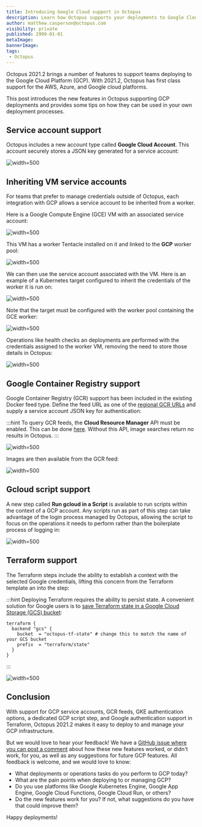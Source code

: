 ```yaml
---
title: Introducing Google Cloud support in Octopus
description: Learn how Octopus supports your deployments to Google Cloud
author: matthew.casperson@octopus.com
visibility: private
published: 2999-01-01
metaImage: 
bannerImage: 
tags:
 - Octopus
---
```


Octopus 2021.2 brings a number of features to support teams deploying to the Google Cloud Platform (GCP). With 2021.2, Octopus has first class support for the AWS, Azure, and Google cloud platforms.

This post introduces the new features in Octopus supporting GCP deployments and provides some tips on how they can be used in your own deployment processes.

## Service account support

Octopus includes a new account type called **Google Cloud Account**. This account securely stores a JSON key generated for a service account:

![](serviceaccount.png "width=500")

## Inheriting VM service accounts

For teams that prefer to manage credentials outside of Octopus, each integration with GCP allows a service account to be inherited from a worker. 

Here is a Google Compute Engine (GCE) VM with an associated service account:

![](vm-service-account.png "width=500")

This VM has a worker Tentacle installed on it and linked to the **GCP** worker pool:

![](worker.png "width=500")

We can then use the service account associated with the VM. Here is an example of a Kubernetes target configured to inherit the credentials of the worker it is run on:

![](assume-service-account.png "width=500")

Note that the target must be configured with the worker pool containing the GCE worker:

![](workerpool.png "width=500")

Operations like health checks an deployments are performed with the credentials assigned to the worker VM, removing the need to store those details in Octopus:

![](healthcheck.png "width=500")

## Google Container Registry support

Google Container Registry (GCR) support has been included in the existing Docker feed type. Define the feed URL as one of the [regional GCR URLs](https://cloud.google.com/container-registry/docs/pushing-and-pulling#add-registry) and supply a service account JSON key for authentication:

:::hint
To query GCR feeds, the **Cloud Resource Manager** API must be enabled. This can be done [here](https://console.developers.google.com/apis/api/cloudresourcemanager.googleapis.com/overview). Without this API, image searches return no results in Octopus.
:::

![](gcr.png "width=500")

Images are then available from the GCR feed:

![](gcr-test.png "width=500")

## Gcloud script support

A new step called **Run gcloud in a Script** is available to run scripts within the context of a GCP account. Any scripts run as part of this step can take advantage of the login process managed by Octopus, allowing the script to focus on the operations it needs to perform rather than the boilerplate process of logging in:

![](gcloud-script.png "width=500")

## Terraform support

The Terraform steps include the ability to establish a context with the selected Google credentials, lifting this concern from the Terraform template an into the step:

:::hint
Deploying Terraform requires the ability to persist state. A convenient solution for Google users is to [save Terraform state in a Google Cloud Storage (GCS) bucket](https://www.terraform.io/docs/language/settings/backends/gcs.html):

```hcl
terraform {
  backend "gcs" {
    bucket  = "octopus-tf-state" # change this to match the name of your GCS bucket
    prefix  = "terraform/state"
  }
}
```
:::

![](terraform.png "width=500")

## Conclusion

With support for GCP service accounts, GCR feeds, GKE authentication options, a dedicated GCP script step, and Google authentication support in Terraform, Octopus 2021.2 makes it easy to deploy to and manage your GCP infrastructure.

But we would love to hear your feedback! We have a [GitHub issue where you can post a comment](https://github.com/OctopusDeploy/StepsFeedback/issues/7) about how these new features worked, or didn't work, for you, as well as any suggestions for future GCP features. All feedback is welcome, and we would love to know:

* What deployments or operations tasks do you perform to GCP today?
* What are the pain points when deploying to or managing GCP?
* Do you use platforms like Google Kubernetes Engine, Google App Engine, Google Cloud Functions, Google Cloud Run, or others?
* Do the new features work for you? If not, what suggestions do you have that could improve them?

Happy deployments!